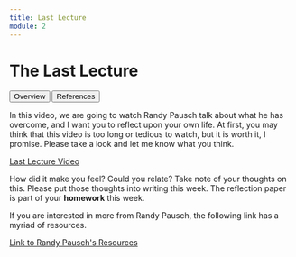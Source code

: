 ```yaml
---
title: Last Lecture
module: 2
---
```


# The Last Lecture

<div class="tab">
  <button class="tablinks active" onclick="openTab(event, 'Overview')">Overview</button>
  <button class="tablinks" onclick="openTab(event, 'References')">References</button>
</div>

<!-- Tab content -->
<div id="Overview" class="tabcontent" style="display:block">
<p>In this video, we are going to watch Randy Pausch talk about what he has overcome, and I want you to reflect upon your own life.  At first, you may think that this video is too long or tedious to watch, but it is worth it, I promise.  Please take a look and let me know what you think.</p>

<p><a href="//www.youtube.com/embed/ji5_MqicxSo" data-lity>Last Lecture Video</a></p>

<p>How did it make you feel?  Could you relate?  Take note of your thoughts on this.  Please put those thoughts into writing this week.  The reflection paper is part of your <strong>homework</strong> this week.</p>
</div>
<div id="References" class="tabcontent">

<p>If you are interested in more from Randy Pausch, the following link has a myriad of resources.</p>

<p><a href="http://www.cs.virginia.edu/~robins/Randy/" target="_blank">Link to Randy Pausch's Resources</a></p>

</div>